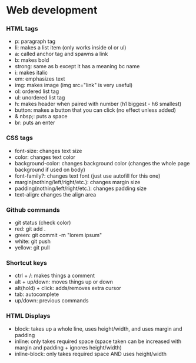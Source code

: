 # Web development
### HTML tags
* p: paragraph tag
* li: makes a list item (only works inside ol or ul)
* a: called anchor tag and spawns a link
* b: makes bold
* strong: same as b except it has a meaning bc name
* i: makes italic
* em: emphasizes text
* img: makes image (img src="link" is very useful)
* ol: ordered list tag
* ul: unordered list tag
* h: makes header when paired with number (h1 biggest - h6 smallest)
* button: makes a button that you can click (no effect unless added)
* & nbsp;: puts a space
* br: puts an enter
### CSS tags
* font-size: changes text size
* color: changes text color
* background-color: changes background color (changes the whole page background if used on body)
* font-family?: changes text font (just use autofill for this one)
* margin(nothing/left/right/etc.): changes margin size
* padding(nothing/left/right/etc.): changes padding size
* text-align: changes the align area
### Github commands
* git status (check color)
* red: git add .
* green: git commit -m "lorem ipsum"
* white: git push
* yellow: git pull
### Shortcut keys
* ctrl + /: makes things a comment
* alt + up/down: moves things up or down
* alt(hold) + click: adds/removes extra cursor
* tab: autocomplete
* up/down: previous commands
### HTML Displays
* block: takes up a whole line, uses height/width, and uses margin and padding
* inline: only takes required space (space taken can be increased with margin and padding + ignores height/width)
* inline-block: only takes required space AND uses height/width
